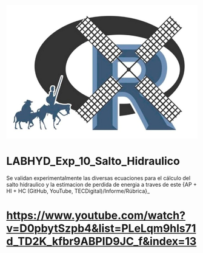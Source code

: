 ![alt test](/R.jpg)

# LABHYD_Exp_10_Salto_Hidraulico

Se validan experimentalmente las diversas ecuaciones para el cálculo del salto hidraulico y la estimacion de perdida de energia a traves de este {AP + HI + HC (GitHub, YouTube, TECDigital)/Informe/Rúbrica}_

# https://www.youtube.com/watch?v=D0pbytSzpb4&list=PLeLqm9hls71d_TD2K_kfbr9ABPID9JC_f&index=13
